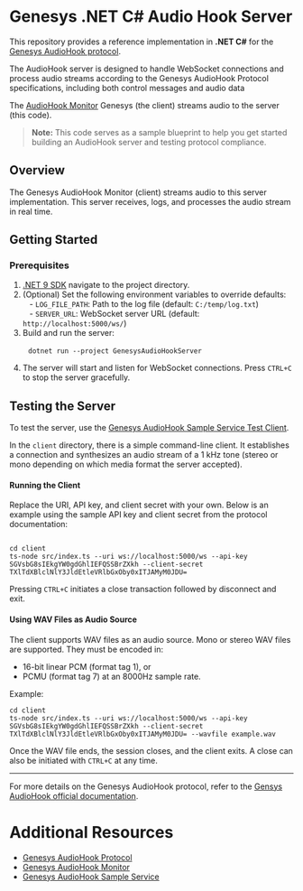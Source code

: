 # Genesys .NET C# Audio Hook Server

This repository provides a reference implementation in **.NET C#** for the [Genesys AudioHook protocol](https://developer.genesys.cloud/devapps/audiohook/). 

The AudioHook server is designed to handle WebSocket connections and process audio streams according to the Genesys AudioHook Protocol specifications, including both control messages and audio data

The [AudioHook Monitor](https://help.mypurecloud.com/articles/audiohook-monitor-overview/) Genesys (the client) streams audio to the server (this code).


> **Note:** This code serves as a sample blueprint to help you get started building an AudioHook server and testing protocol compliance.


## Overview

The Genesys AudioHook Monitor (client) streams audio to this server implementation. This server receives, logs, and processes the audio stream in real time.


## Getting Started

### Prerequisites

1. [.NET 9 SDK](https://dotnet.microsoft.com/en-us/download/dotnet) navigate to the project directory.  
2. (Optional) Set the following environment variables to override defaults:   
   - `LOG_FILE_PATH`: Path to the log file (default: `C:/temp/log.txt`)    
   - `SERVER_URL`: WebSocket server URL (default: `http://localhost:5000/ws/`)    
3. Build and run the server:  

   ```
   dotnet run --project GenesysAudioHookServer
   ```

4. The server will start and listen for WebSocket connections. Press `CTRL+C` to stop the server gracefully.


## Testing the Server

To test the server, use the [Genesys AudioHook Sample Service Test Client](https://github.com/purecloudlabs/audiohook-reference-implementation/blob/main/README.md#test-client).

In the `client` directory, there is a simple command-line client. It establishes a connection and synthesizes an audio stream of a 1 kHz tone (stereo or mono depending on which media format the server accepted). 

#### Running the Client

Replace the URI, API key, and client secret with your own. Below is an example using the sample API key and client secret from the protocol documentation:

```

cd client
ts-node src/index.ts --uri ws://localhost:5000/ws --api-key SGVsbG8sIEkgYW0gdGhlIEFQSSBrZXkh --client-secret TXlTdXBlclNlY3JldEtleVRlbGxOby0xITJAMyM0JDU=
```

Pressing `CTRL+C` initiates a close transaction followed by disconnect and exit.

#### Using WAV Files as Audio Source

The client supports WAV files as an audio source. Mono or stereo WAV files are supported. They must be encoded in:
- 16-bit linear PCM (format tag 1), or
- PCMU (format tag 7) at an 8000Hz sample rate.

Example:

```
cd client
ts-node src/index.ts --uri ws://localhost:5000/ws --api-key SGVsbG8sIEkgYW0gdGhlIEFQSSBrZXkh --client-secret TXlTdXBlclNlY3JldEtleVRlbGxOby0xITJAMyM0JDU= --wavfile example.wav
```

Once the WAV file ends, the session closes, and the client exits. A close can also be initiated with `CTRL+C` at any time.

---

For more details on the Genesys AudioHook protocol, refer to the [Gensys AudioHook official documentation](https://developer.genesys.cloud/devapps/audiohook/).


# Additional Resources
- [Genesys AudioHook Protocol](https://developer.genesys.cloud/devapps/audiohook/)
- [Genesys AudioHook Monitor](https://help.mypurecloud.com/articles/audiohook-monitor-overview/)
- [Genesys AudioHook Sample Service](https://github.com/purecloudlabs/audiohook-reference-implementation/tree/main)

   
